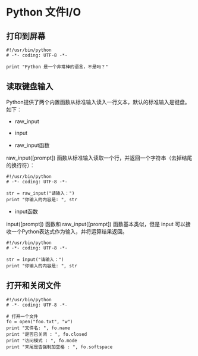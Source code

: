 # Python 文件I/O

## 打印到屏幕

```
#!/usr/bin/python
# -*- coding: UTF-8 -*- 

print "Python 是一个非常棒的语言，不是吗？"
```

## 读取键盘输入


Python提供了两个内置函数从标准输入读入一行文本，默认的标准输入是键盘。如下：

- raw_input
- input

- raw_input函数

raw_input([prompt]) 函数从标准输入读取一个行，并返回一个字符串（去掉结尾的换行符）：

```
#!/usr/bin/python
# -*- coding: UTF-8 -*- 
 
str = raw_input("请输入：")
print "你输入的内容是: ", str
```

- input函数

input([prompt]) 函数和 raw_input([prompt]) 函数基本类似，但是 input 可以接收一个Python表达式作为输入，并将运算结果返回。
```
#!/usr/bin/python
# -*- coding: UTF-8 -*- 
 
str = input("请输入：")
print "你输入的内容是: ", str
```

## 打开和关闭文件

```
#!/usr/bin/python
# -*- coding: UTF-8 -*-
 
# 打开一个文件
fo = open("foo.txt", "w")
print "文件名: ", fo.name
print "是否已关闭 : ", fo.closed
print "访问模式 : ", fo.mode
print "末尾是否强制加空格 : ", fo.softspace
```

